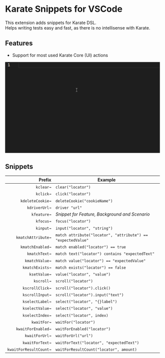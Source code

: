 # Karate Snippets for VSCode

This extension adds snippets for Karate DSL.\
Helps writing tests easy and fast, as there is no intellisense with Karate.

## Features

- Support for most used Karate Core (UI) actions

![Demo](images/demo.gif)

## Snippets

|                 Prefix | Example                                                      |
| ---------------------: | ------------------------------------------------------------ |
|              `kclear→` | `clear("locator")`                                           |
|              `kclick→` | `click("locator")`                                           |
|       `kdeleteCookie→` | `deleteCookie("cookieName")`                                 |
|          `kdriverUrl→` | `driver "url"`                                               |
|            `kfeature→` | _Snippet for Feature, Background and Scenario_               |
|              `kfocus→` | `focus("locator")`                                           |
|              `kinput→` | `input("locator", "string")`                                 |
|     `kmatchAttribute→` | `match attribute("locator", "attribute") == "expectedValue"` |
|       `kmatchEnabled→` | `match enabled("locator") == true`                           |
|          `kmatchText→` | `match text("locator") contains "expectedText"`              |
|         `kmatchValue→` | `match value("locator") == "expectedValue"`                  |
|        `kmatchExists→` | `match exists("locator") == false`                           |
|           `ksetValue→` | `value("locator", "value")`                                  |
|             `kscroll→` | `scroll("locator")`                                          |
|        `kscrollClick→` | `scroll("locator").click()`                                  |
|        `kscrollInput→` | `scroll("locator").input("text")`                            |
|        `kselectLabel→` | `select("locator", "{}label")`                               |
|        `kselectValue→` | `select("locator", "value")`                                 |
|        `kselectIndex→` | `select("locator", index)`                                   |
|            `kwaitFor→` | `waitFor("locator")`                                         |
|     `kwaitForEnabled→` | `waitForEnabled("locator")`                                  |
|         `kwaitForUrl→` | `waitForUrl("url")`                                          |
|        `kwaitForText→` | `waitForText("locator", "expectedText")`                     |
| `kwaitForResultCount→` | `waitForResultCount("locator", amount)`                      |
